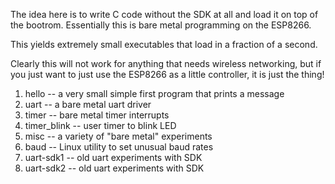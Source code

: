 The idea here is to write C code without the SDK at all and load it on top
of the bootrom.  Essentially this is bare metal programming on the ESP8266.

This yields extremely small executables that load in a fraction of a second.

Clearly this will not work for anything that needs wireless networking,
but if you just want to just use the ESP8266 as a little controller,
it is just the thing!

1. hello -- a very small simple first program that prints a message
2. uart  -- a bare metal uart driver
2. timer -- bare metal timer interrupts
2. timer_blink -- user timer to blink LED
3. misc -- a variety of "bare metal" experiments
4. baud -- Linux utility to set unusual baud rates
5. uart-sdk1 -- old uart experiments with SDK
6. uart-sdk2 -- old uart experiments with SDK
